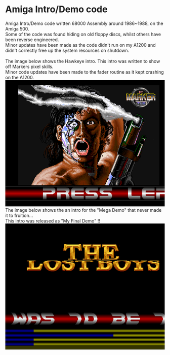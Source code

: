 # Amiga Intro/Demo code
Amiga Intro/Demo code written 68000 Assembly around 1986~1988, on the Amiga 500.
<br>
Some of the code was found hiding on old floppy discs, whilst others have been reverse engineered.
<br>
Minor updates have been made as the code didn't run on my A1200 and didn't correctly free up the system resources on shutdown.
<br>
<br>
The image below shows the Hawkeye intro. This intro was written to show off Markers pixel skills.
<br>
Minor code updates have been made to the fader routine as it kept crashing on the A1200.
<br>
![](Hawkeye_intro.png)
<br>
The image below shows the an intro for the "Mega Demo" that never made it to fruition...
<br>
This intro was released as "My Final Demo" !!
<br>
![](Intro_one.png)